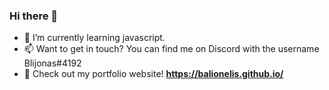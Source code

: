 ### Hi there 👋

- 🌱 I’m currently learning javascript.
- 📫 Want to get in touch? You can find me on Discord with the username Blijonas#4192
- 📄 Check out my portfolio website! **https://balionelis.github.io/**

<!--
**Balionelis/Balionelis** is a ✨ _special_ ✨ repository because its `README.md` (this file) appears on your GitHub profile.

Here are some ideas to get you started:

- 🔭 I’m currently working on ...
- 🌱 I’m currently learning ...
- 👯 I’m looking to collaborate on ...
- 🤔 I’m looking for help with ...
- 💬 Ask me about ...
- 📫 How to reach me: ...
- 😄 Pronouns: ...
- ⚡ Fun fact: ...
-->
